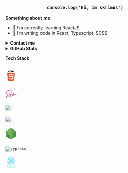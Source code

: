 <h3 align="center"> <code>console.log('Hi, im skrimus')</code></h3>

**Something about me**

<ul>
  <li> 🔭 I’m currently learning ReactJS
<li> 🌱 I’m writing code in React, Typescript, SCSS
</ul>

<details><summary><b>Contact me</b></summary>
    <ul>
        <li><strong>Discord: </strong> <code>skrimuś💨#0001</code></li>
        <li><strong>E-mail: </strong> <code>michalikkontakt@gmail.com</code></li>
    </ul>
</details>
<details> <summary> <b> GitHub Stats </b> </summary>
  
![Anurag's GitHub stats](https://github-readme-stats.vercel.app/api?username=skrimusss&show_icons=true)
  
[![Top Langs](https://github-readme-stats.vercel.app/api/top-langs/?username=skrimusss&layout=compact)](https://github.com/anuraghazra/github-readme-stats)
  
</details>

**Tech Stack**

<code>
<img src="https://raw.githubusercontent.com/devicons/devicon/master/icons/html5/html5-original-wordmark.svg" height="35"/>

<img src="https://raw.githubusercontent.com/devicons/devicon/master/icons/sass/sass-original.svg" height="35"/>

<img src="https://upload.wikimedia.org/wikipedia/commons/4/4c/Typescript_logo_2020.svg" height="35">

<img src="https://www.vectorlogo.zone/logos/git-scm/git-scm-icon.svg" height="35"/>

<img src="https://raw.githubusercontent.com/github/explore/80688e429a7d4ef2fca1e82350fe8e3517d3494d/topics/nodejs/nodejs.png" height="35"/>
 
<img src="https://raw.githubusercontent.com/simple-icons/simple-icons/6e46ec1fc23b60c8fd0d2f2ff46db82e16dbd75f/icons/cypress.svg" alt="cypress" width="35" height="35"/>

<img src="https://raw.githubusercontent.com/devicons/devicon/master/icons/react/react-original-wordmark.svg" alt="react" width="35"/>

</code>
